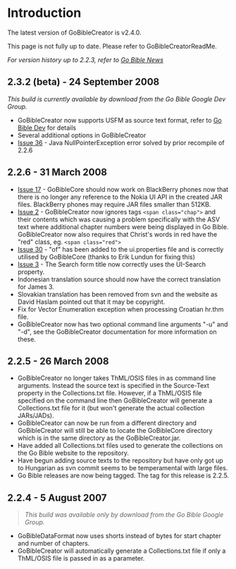 # Introduction #

The latest version of GoBibleCreator is v2.4.0.

This page is not fully up to date. Please refer to GoBibleCreatorReadMe.

_For version history up to 2.2.3, refer to [Go Bible News](http://gobible.jolon.org/news.html)_

## 2.3.2 (beta) - 24 September 2008 ##
_This build is currently available by download from the Go Bible Google Dev Group._
  * GoBibleCreator now supports USFM as source text format, refer to [Go Bible Dev](http://groups.google.com/group/go-bible-dev/browse_thread/thread/d981b332a952c285) for details
  * Several additional options in GoBibleCreator
  * [Issue 36](https://code.google.com/p/gobible/issues/detail?id=36) - Java NullPointerException error solved by prior recompile of 2.2.6

## 2.2.6 - 31 March 2008 ##

  * [Issue 17](https://code.google.com/p/gobible/issues/detail?id=17) - GoBibleCore should now work on BlackBerry phones now that there is no longer any reference to the Nokia UI API in the created JAR files. BlackBerry phones may require JAR files smaller than 512KB.
  * [Issue 2](https://code.google.com/p/gobible/issues/detail?id=2) - GoBibleCreator now ignores tags `<span class="chap">` and their contents which was causing a problem specifically with the ASV text where additional chapter numbers were being displayed in Go Bible. GoBibleCreator now also requires that Christ's words in red have the "red" class, eg. `<span class="red">`
  * [Issue 30](https://code.google.com/p/gobible/issues/detail?id=30) - "of" has been added to the ui.properties file and is correctly utilised by GoBibleCore (thanks to Erik Lundun for fixing this)
  * [Issue 3](https://code.google.com/p/gobible/issues/detail?id=3) - The Search form title now correctly uses the UI-Search property.
  * Indonesian translation source should now have the correct translation for James 3.
  * Slovakian translation has been removed from svn and the website as David Haslam pointed out that it may be copyright.
  * Fix for Vector Enumeration exception when processing Croatian hr.thm file.
  * GoBibleCreator now has two optional command line arguments "-u" and "-d", see the GoBibleCreator documentation for more information on these.


## 2.2.5 - 26 March 2008 ##

  * GoBibleCreator no longer takes ThML/OSIS files in as command line arguments. Instead the source text is specified in the Source-Text property in the Collections.txt file. However, if a ThML/OSIS file specified on the command line then GoBibleCreator will generate a Collections.txt file for it (but won't generate the actual collection JARs/JADs).
  * GoBibleCreator can now be run from a different directory and GoBibleCreator will still be able to locate the GoBibleCore directory which is in the same directory as the GoBibleCreator.jar.
  * Have added all Collections.txt files used to generate the collections on the Go Bible website to the repository.
  * Have begun adding source texts to the repository but have only got up to Hungarian as svn commit seems to be temperamental with large files.
  * Go Bible releases are now being tagged. The tag for this release is 2.2.5.

## 2.2.4 - 5 August 2007 ##
> _This build was available only by download from the Go Bible Google Group._

  * GoBibleDataFormat now uses shorts instead of bytes for start chapter and number of chapters.
  * GoBibleCreator will automatically generate a Collections.txt file if only a ThML/OSIS file is passed in as a parameter.